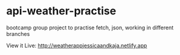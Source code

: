 # api-weather-practise
bootcamp group project to practise fetch, json, working in different branches

View it Live:
http://weatherappjessicaandkaja.netlify.app

